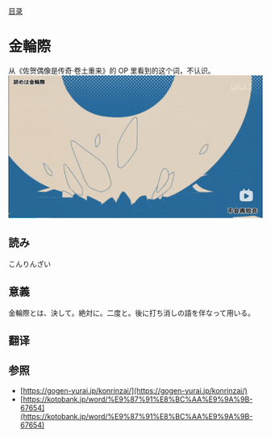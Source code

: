 [目录](./)

# 金輪際

从《佐贺偶像是传奇·卷土重来》的 OP 里看到的这个词，不认识。  
![](./kourinzai.png)

## 読み

こんりんざい

## 意義

金輪際とは、決して。絶対に。二度と。後に打ち消しの語を伴なって用いる。

## 翻译

## 参照

* [https://gogen-yurai.jp/konrinzai/](https://gogen-yurai.jp/konrinzai/)
* [https://kotobank.jp/word/%E9%87%91%E8%BC%AA%E9%9A%9B-67654](https://kotobank.jp/word/%E9%87%91%E8%BC%AA%E9%9A%9B-67654)